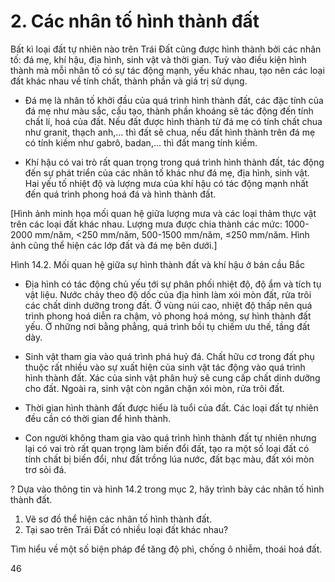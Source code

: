 # 2. Các nhân tố hình thành đất

Bất kì loại đất tự nhiên nào trên Trái Đất cũng được hình thành bởi các nhân tố: đá mẹ, khí hậu, địa hình, sinh vật và thời gian. Tuỳ vào điều kiện hình thành mà mỗi nhân tố có sự tác động mạnh, yếu khác nhau, tạo nên các loại đất khác nhau về tính chất, thành phần và giá trị sử dụng.

- Đá mẹ là nhân tố khởi đầu của quá trình hình thành đất, các đặc tính của đá mẹ như màu sắc, cấu tạo, thành phần khoáng sẽ tác động đến tính chất lí, hoá của đất. Nếu đất được hình thành từ đá mẹ có tính chất chua như granit, thạch anh,... thì đất sẽ chua, nếu đất hình thành trên đá mẹ có tính kiềm như gabrô, badan,... thì đất mang tính kiềm.

- Khí hậu có vai trò rất quan trọng trong quá trình hình thành đất, tác động đến sự phát triển của các nhân tố khác như đá mẹ, địa hình, sinh vật. Hai yếu tố nhiệt độ và lượng mưa của khí hậu có tác động mạnh nhất đến quá trình phong hoá đá và hình thành đất.

[Hình ảnh minh họa mối quan hệ giữa lượng mưa và các loại thảm thực vật trên các loại đất khác nhau. Lượng mưa được chia thành các mức: 1000-2000 mm/năm, <250 mm/năm, 500-1500 mm/năm, ≤250 mm/năm. Hình ảnh cũng thể hiện các lớp đất và đá mẹ bên dưới.]

Hình 14.2. Mối quan hệ giữa sự hình thành đất và khí hậu ở bán cầu Bắc

- Địa hình có tác động chủ yếu tới sự phân phối nhiệt độ, độ ẩm và tích tụ vật liệu. Nước chảy theo độ dốc của địa hình làm xói mòn đất, rửa trôi các chất dinh dưỡng trong đất. Ở vùng núi cao, nhiệt độ thấp nên quá trình phong hoá diễn ra chậm, vỏ phong hoá mỏng, sự hình thành đất yếu. Ở những nơi bằng phẳng, quá trình bồi tụ chiếm ưu thế, tầng đất dày.

- Sinh vật tham gia vào quá trình phá huỷ đá. Chất hữu cơ trong đất phụ thuộc rất nhiều vào sự xuất hiện của sinh vật tác động vào quá trình hình thành đất. Xác của sinh vật phân huỷ sẽ cung cấp chất dinh dưỡng cho đất. Ngoài ra, sinh vật còn ngăn chặn xói mòn, rửa trôi đất.

- Thời gian hình thành đất được hiểu là tuổi của đất. Các loại đất tự nhiên đều cần có thời gian để hình thành.

- Con người không tham gia vào quá trình hình thành đất tự nhiên nhưng lại có vai trò rất quan trọng làm biến đổi đất, tạo ra một số loại đất có tính chất bị biến đổi, như đất trồng lúa nước, đất bạc màu, đất xói mòn trơ sỏi đá.

? Dựa vào thông tin và hình 14.2 trong mục 2, hãy trình bày các nhân tố hình thành đất.

1. Vẽ sơ đồ thể hiện các nhân tố hình thành đất.
2. Tại sao trên Trái Đất có nhiều loại đất khác nhau?

Tìm hiểu về một số biện pháp để tăng độ phì, chống ô nhiễm, thoái hoá đất.

46